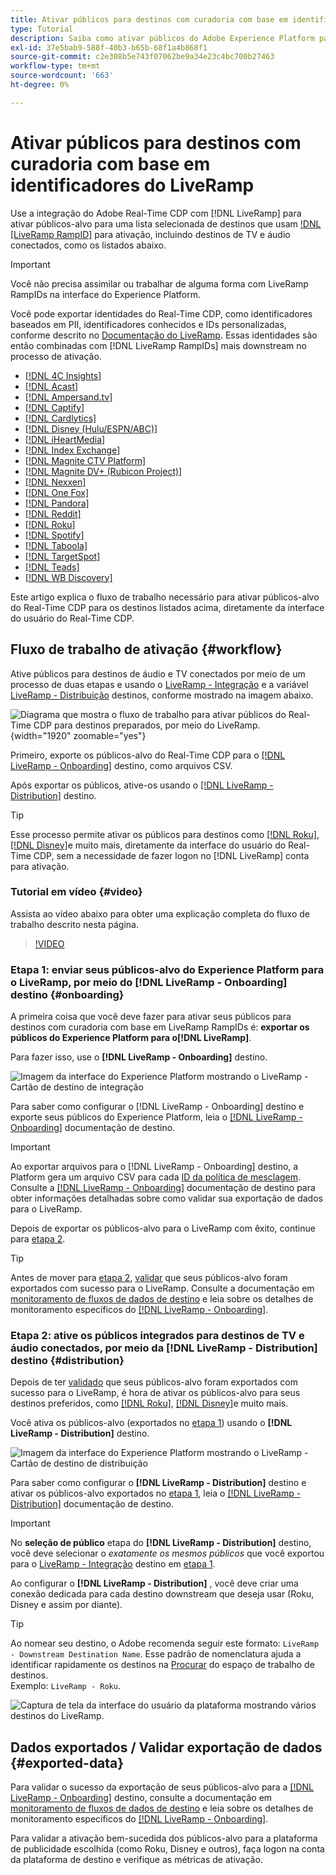 ```yaml
---
title: Ativar públicos para destinos com curadoria com base em identificadores do LiveRamp
type: Tutorial
description: Saiba como ativar públicos do Adobe Experience Platform para destinos de TV e áudio conectados e outras integrações usando o LiveRamp Ramp ID.
exl-id: 37e5bab9-588f-40b3-b65b-68f1a4b868f1
source-git-commit: c2e308b5e743f07062be9a34e23c4bc700b27463
workflow-type: tm+mt
source-wordcount: '663'
ht-degree: 0%

---
```


# Ativar públicos para destinos com curadoria com base em identificadores do LiveRamp

Use a integração do Adobe Real-Time CDP com [!DNL LiveRamp] para ativar públicos-alvo para uma lista selecionada de destinos que usam [!DNL [LiveRamp RampID]](https://docs.liveramp.com/connect/en/interpreting-rampid,-liveramp-s-people-based-identifier.html) para ativação, incluindo destinos de TV e áudio conectados, como os listados abaixo.

>[!IMPORTANT]
>
>Você não precisa assimilar ou trabalhar de alguma forma com LiveRamp RampIDs na interface do Experience Platform.
>
> Você pode exportar identidades do Real-Time CDP, como identificadores baseados em PII, identificadores conhecidos e IDs personalizadas, conforme descrito no [Documentação do LiveRamp](https://docs.liveramp.com/connect/en/identity-and-identifier-terms-and-concepts.html#known-identifiers). Essas identidades são então combinadas com [!DNL LiveRamp RampIDs] mais downstream no processo de ativação.


* [[!DNL 4C Insights]](#insights)
* [[!DNL Acast]](#acast)
* [[!DNL Ampersand.tv]](#ampersand-tv)
* [[!DNL Captify]](#captify)
* [[!DNL Cardlytics]](#cardlytics)
* [[!DNL Disney (Hulu/ESPN/ABC)]](#disney)
* [[!DNL iHeartMedia]](#iheartmedia)
* [[!DNL Index Exchange]](#index-exchange)
* [[!DNL Magnite CTV Platform]](#magnite)
* [[!DNL Magnite DV+ (Rubicon Project)]](#magnite-dv)
* [[!DNL Nexxen]](#nexxen)
* [[!DNL One Fox]](#fox)
* [[!DNL Pandora]](#pandora)
* [[!DNL Reddit]](#reddit)
* [[!DNL Roku]](#roku)
* [[!DNL Spotify]](#spotify)
* [[!DNL Taboola]](#taboola)
* [[!DNL TargetSpot]](#targetspot)
* [[!DNL Teads]](#teads)
* [[!DNL WB Discovery]](#wb-discovery)

Este artigo explica o fluxo de trabalho necessário para ativar públicos-alvo do Real-Time CDP para os destinos listados acima, diretamente da interface do usuário do Real-Time CDP.

## Fluxo de trabalho de ativação {#workflow}

Ative públicos para destinos de áudio e TV conectados por meio de um processo de duas etapas e usando o [LiveRamp - Integração](../catalog/advertising/liveramp-onboarding.md) e a variável [LiveRamp - Distribuição](../catalog/advertising/liveramp-distribution.md) destinos, conforme mostrado na imagem abaixo.

![Diagrama que mostra o fluxo de trabalho para ativar públicos do Real-Time CDP para destinos preparados, por meio do LiveRamp.](../assets/ui/activate-curated-destinations-liveramp/workflow-diagram.png){width="1920" zoomable="yes"}

Primeiro, exporte os públicos-alvo do Real-Time CDP para o [[!DNL LiveRamp - Onboarding]](../catalog/advertising/liveramp-onboarding.md) destino, como arquivos CSV.

Após exportar os públicos, ative-os usando o [[!DNL LiveRamp - Distribution]](../catalog/advertising/liveramp-distribution.md) destino.

>[!TIP]
>
>Esse processo permite ativar os públicos para destinos como [[!DNL Roku]](../catalog/advertising/liveramp-distribution.md#roku), [[!DNL Disney]](../catalog/advertising/liveramp-distribution.md#disney)e muito mais, diretamente da interface do usuário do Real-Time CDP, sem a necessidade de fazer logon no [!DNL LiveRamp] conta para ativação.

### Tutorial em vídeo {#video}

Assista ao vídeo abaixo para obter uma explicação completa do fluxo de trabalho descrito nesta página.

>[!VIDEO](https://video.tv.adobe.com/v/3425367)

### Etapa 1: enviar seus públicos-alvo do Experience Platform para o LiveRamp, por meio do [!DNL LiveRamp - Onboarding] destino {#onboarding}

A primeira coisa que você deve fazer para ativar seus públicos para destinos com curadoria com base em LiveRamp RampIDs é: **exportar os públicos do Experience Platform para o[!DNL LiveRamp]**.

Para fazer isso, use o **[!DNL LiveRamp - Onboarding]** destino.

![Imagem da interface do Experience Platform mostrando o LiveRamp - Cartão de destino de integração](../assets/ui/activate-curated-destinations-liveramp/liveramp-onboarding-catalog.png)

Para saber como configurar o [!DNL LiveRamp - Onboarding] destino e exporte seus públicos do Experience Platform, leia o [[!DNL LiveRamp - Onboarding]](../catalog/advertising/liveramp-onboarding.md) documentação de destino.

>[!IMPORTANT]
>
>Ao exportar arquivos para o [!DNL LiveRamp - Onboarding] destino, a Platform gera um arquivo CSV para cada [ID da política de mesclagem](../../profile/merge-policies/overview.md). Consulte a [[!DNL LiveRamp - Onboarding]](../catalog/advertising/liveramp-onboarding.md) documentação de destino para obter informações detalhadas sobre como validar sua exportação de dados para o LiveRamp.


Depois de exportar os públicos-alvo para o LiveRamp com êxito, continue para [etapa 2](#distribution).

>[!TIP]
>
>Antes de mover para [etapa 2](#distribution), [validar](../catalog/advertising/liveramp-onboarding.md#exported-data) que seus públicos-alvo foram exportados com sucesso para o LiveRamp. Consulte a documentação em [monitoramento de fluxos de dados de destino](../../dataflows/ui/monitor-destinations.md#dataflow-runs-for-batch-destinations) e leia sobre os detalhes de monitoramento específicos do [[!DNL LiveRamp - Onboarding]](../catalog/advertising/liveramp-onboarding.md#exported-data).

### Etapa 2: ative os públicos integrados para destinos de TV e áudio conectados, por meio da [!DNL LiveRamp - Distribution] destino {#distribution}

Depois de ter [validado](../catalog/advertising/liveramp-onboarding.md#exported-data) que seus públicos-alvo foram exportados com sucesso para o LiveRamp, é hora de ativar os públicos-alvo para seus destinos preferidos, como [[!DNL Roku]](../catalog/advertising/liveramp-distribution.md#roku), [[!DNL Disney]](../catalog/advertising/liveramp-distribution.md#disney)e muito mais.

Você ativa os públicos-alvo (exportados no [etapa 1](#onboarding)) usando o **[!DNL LiveRamp - Distribution]** destino.

![Imagem da interface do Experience Platform mostrando o LiveRamp - Cartão de destino de distribuição](../assets/ui/activate-curated-destinations-liveramp/liveramp-distribution-catalog.png)

Para saber como configurar o **[!DNL LiveRamp - Distribution]** destino e ativar os públicos-alvo exportados no [etapa 1](#onboarding), leia o [[!DNL LiveRamp - Distribution]](../catalog/advertising/liveramp-distribution.md) documentação de destino.

>[!IMPORTANT]
>
>No **seleção de público** etapa do **[!DNL LiveRamp - Distribution]** destino, você deve selecionar o *exatamente os mesmos públicos* que você exportou para o [LiveRamp - Integração](../catalog/advertising/liveramp-onboarding.md) destino em [etapa 1](#onboarding).

Ao configurar o **[!DNL LiveRamp - Distribution]** , você deve criar uma conexão dedicada para cada destino downstream que deseja usar (Roku, Disney e assim por diante).

>[!TIP]
>
>Ao nomear seu destino, o Adobe recomenda seguir este formato: `LiveRamp - Downstream Destination Name`. Esse padrão de nomenclatura ajuda a identificar rapidamente os destinos na [Procurar](../ui/destinations-workspace.md#browse) do espaço de trabalho de destinos.
><br>
>Exemplo: `LiveRamp - Roku`.

![Captura de tela da interface do usuário da plataforma mostrando vários destinos do LiveRamp.](../assets/ui/activate-curated-destinations-liveramp/liveramp-naming.png)

## Dados exportados / Validar exportação de dados {#exported-data}

Para validar o sucesso da exportação de seus públicos-alvo para a [[!DNL LiveRamp - Onboarding]](../catalog/advertising/liveramp-onboarding.md) destino, consulte a documentação em [monitoramento de fluxos de dados de destino](../../dataflows/ui/monitor-destinations.md#dataflow-runs-for-batch-destinations) e leia sobre os detalhes de monitoramento específicos do [[!DNL LiveRamp - Onboarding]](../catalog/advertising/liveramp-onboarding.md#exported-data).

Para validar a ativação bem-sucedida dos públicos-alvo para a plataforma de publicidade escolhida (como Roku, Disney e outros), faça logon na conta da plataforma de destino e verifique as métricas de ativação.
